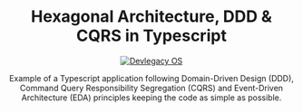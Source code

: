 <h1 align="center">Hexagonal Architecture, DDD & CQRS in Typescript</h1>

<p align="center">
    <!-- https://shields.io/category/monitoring -->
    <a href="https://github.com/develgacy"><img src="https://img.shields.io/website?label=Devlegacy&up_color=green&up_message=OS&url=https%3A%2F%2Fgithub.com%2Fdevlegacy" alt="Devlegacy OS"/></a>
</p>

<p align="center">
  Example of a Typescript application following Domain-Driven Design (DDD),
  Command Query Responsibility Segregation (CQRS) and
  Event-Driven Architecture (EDA) principles keeping the code as simple as possible.
</p>
